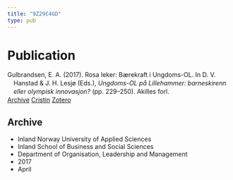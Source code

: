 ```yaml
---
title: "9Z29C4GD"
type: pub
---
```

<h1>Publication</h1>
<article id="csl-bib-container-9Z29C4GD" class="csl-bib-container">
  <div class="csl-bib-body" style="line-height: 1.35; padding-left: 1em; text-indent:-1em;">
  <div class="csl-entry">Gulbrandsen, E. A. (2017). Rosa leker: B&#xE6;rekraft i Ungdoms-OL. In D. V. Hanstad &amp; J. H. Lesj&#xF8; (Eds.), <i>Ungdoms-OL p&#xE5; Lillehammer: barneskirenn eller olympisk innovasjon?</i> (pp. 229&#x2013;250). Akilles forl.</div>
</div>
  <div class="csl-bib-buttons">
    <a href="#taxonomy-article-9Z29C4GD" class="csl-bib-button">Archive</a>
    <a href="https://app.cristin.no/results/show.jsf?id=1464052" alt="Cristin URL" class="csl-bib-button">Cristin</a>
    <a href="http://zotero.org/groups/5402882/items/9Z29C4GD" alt="Zotero URL" class="csl-bib-button">Zotero</a>
  </div>
  <div id="csl-bib-meta-container-9Z29C4GD"></div>
</article>
<div id="csl-bib-meta-9Z29C4GD" class="csl-bib-meta">
  <article id="taxonomy-article-9Z29C4GD" class="taxonomy-article">
    <h1>Archive</h1>
    <ul>
      <li>Inland Norway University of Applied Sciences</li>
      <li>Inland School of Business and Social Sciences</li>
      <li>Department of Organisation, Leadership and Management</li>
      <li>2017</li>
      <li>April</li>
    </ul>
  </article>
</div>
